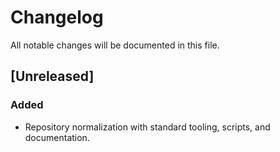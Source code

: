 # Changelog

All notable changes will be documented in this file.

## [Unreleased]
### Added
- Repository normalization with standard tooling, scripts, and documentation.

